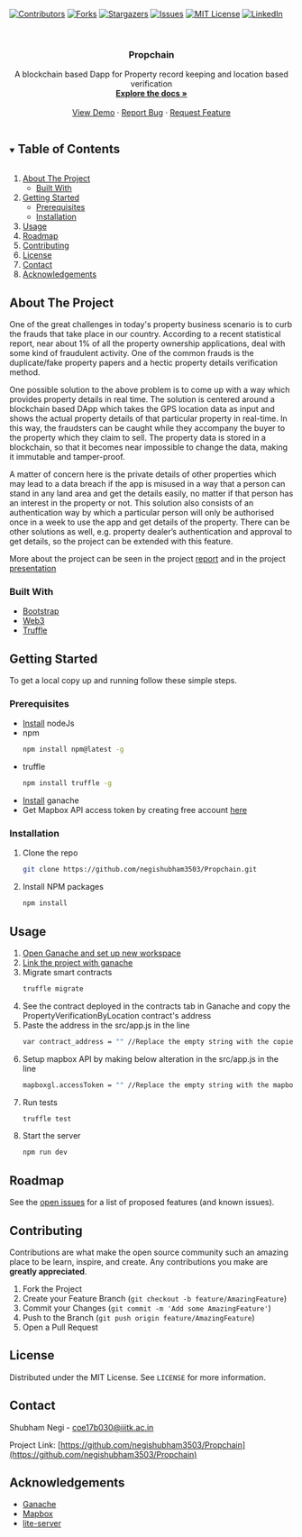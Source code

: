 [![Contributors][contributors-shield]][contributors-url]
[![Forks][forks-shield]][forks-url]
[![Stargazers][stars-shield]][stars-url]
[![Issues][issues-shield]][issues-url]
[![MIT License][license-shield]][license-url]
[![LinkedIn][linkedin-shield]][linkedin-url]



<br />
<p align="center">

  <h3 align="center">Propchain</h3>

  <p align="center">
    A blockchain based Dapp for Property record keeping and location based verification
    <br />
    <a href="https://github.com/negishubham3503/Propchain"><strong>Explore the docs »</strong></a>
    <br />
    <br />
    <a href="https://github.com/negishubham3503/Propchain">View Demo</a>
    ·
    <a href="https://github.com/negishubham3503/Propchain/issues">Report Bug</a>
    ·
    <a href="https://github.com/negishubham3503/Propchain/issues">Request Feature</a>
  </p>
</p>



<!-- TABLE OF CONTENTS -->
<details open="open">
  <summary><h2 style="display: inline-block">Table of Contents</h2></summary>
  <ol>
    <li>
      <a href="#about-the-project">About The Project</a>
      <ul>
        <li><a href="#built-with">Built With</a></li>
      </ul>
    </li>
    <li>
      <a href="#getting-started">Getting Started</a>
      <ul>
        <li><a href="#prerequisites">Prerequisites</a></li>
        <li><a href="#installation">Installation</a></li>
      </ul>
    </li>
    <li><a href="#usage">Usage</a></li>
    <li><a href="#roadmap">Roadmap</a></li>
    <li><a href="#contributing">Contributing</a></li>
    <li><a href="#license">License</a></li>
    <li><a href="#contact">Contact</a></li>
    <li><a href="#acknowledgements">Acknowledgements</a></li>
  </ol>
</details>



<!-- ABOUT THE PROJECT -->
## About The Project

One of the great challenges in today's property business scenario is to curb the frauds that take place in our country. According to a recent statistical report, near about 1% of all the property ownership applications, deal with some kind of fraudulent activity. One of the common frauds is the duplicate/fake property papers and a hectic property details verification method.

One possible solution to the above problem is to come up with a way which provides property details in real time. The solution is centered around a blockchain based DApp which takes the GPS location data as input and shows the actual property details of that particular property in real-time. In this way, the fraudsters can be caught while they accompany the buyer to the property which they claim to sell. The property data is stored in a blockchain, so that it becomes near impossible to change the data, making it immutable and tamper-proof. 

A matter of concern here is the private details of other properties which may lead to a data breach if the app is misused in a way that a person can stand in any land area and get the details easily, no matter if that person has an interest in the property or not. This solution also consists of an authentication way by which a particular person will only be authorised once in a week to use the app and get details of the property. There can be other solutions as well, e.g. property dealer’s authentication and approval to get details, so the project can be extended with this feature.

More about the project can be seen in the project [report](https://drive.google.com/file/d/1uQ66GEkFcnvSDoXZwQAWYYcqk9xZKiiH/view?usp=sharing) and in the project [presentation](https://drive.google.com/file/d/1FoTG1eZI6B1kBz3LOJm0ypHmSaTgt3uh/view?usp=sharing)


### Built With

* [Bootstrap](https://getbootstrap.com)
* [Web3](https://web3js.readthedocs.io/en/v1.3.0/getting-started.html)
* [Truffle](https://www.trufflesuite.com/truffle)



<!-- GETTING STARTED -->
## Getting Started

To get a local copy up and running follow these simple steps.

### Prerequisites

* [Install](https://nodejs.org/en/) nodeJs
* npm
  ```sh
  npm install npm@latest -g
  ```
* truffle
  ```sh
  npm install truffle -g
  ```
* [Install](https://www.trufflesuite.com/ganache) ganache
* Get Mapbox API access token by creating free account [here](https://account.mapbox.com/auth/signup)


### Installation

1. Clone the repo
   ```sh
   git clone https://github.com/negishubham3503/Propchain.git
   ```
2. Install NPM packages
   ```sh
   npm install
   ```



<!-- USAGE EXAMPLES -->
## Usage

1. [Open Ganache and set up new workspace](https://www.trufflesuite.com/docs/ganache/quickstart)
2. [Link the project with ganache](https://www.trufflesuite.com/docs/ganache/truffle-projects/linking-a-truffle-project)
3. Migrate smart contracts
   ```sh
   truffle migrate
   ```
4. See the contract deployed in the contracts tab in Ganache and copy the PropertyVerificationByLocation contract's address
5. Paste the address in the src/app.js in the line
   ```sh
   var contract_address = "" //Replace the empty string with the copied address
   ```
6. Setup mapbox API by making below alteration in the src/app.js in the line
   ```sh
   mapboxgl.accessToken = "" //Replace the empty string with the mapbox API access token
   ```
7. Run tests
   ```sh
   truffle test
   ```
8. Start the server
   ```sh
   npm run dev
   ```


<!-- ROADMAP -->
## Roadmap

See the [open issues](https://github.com/negishubham3503/Propchain/issues) for a list of proposed features (and known issues).



<!-- CONTRIBUTING -->
## Contributing

Contributions are what make the open source community such an amazing place to be learn, inspire, and create. Any contributions you make are **greatly appreciated**.

1. Fork the Project
2. Create your Feature Branch (`git checkout -b feature/AmazingFeature`)
3. Commit your Changes (`git commit -m 'Add some AmazingFeature'`)
4. Push to the Branch (`git push origin feature/AmazingFeature`)
5. Open a Pull Request



<!-- LICENSE -->
## License

Distributed under the MIT License. See `LICENSE` for more information.



<!-- CONTACT -->
## Contact

Shubham Negi - coe17b030@iiitk.ac.in

Project Link: [https://github.com/negishubham3503/Propchain](https://github.com/negishubham3503/Propchain)



<!-- ACKNOWLEDGEMENTS -->
## Acknowledgements

* [Ganache](https://github.com/trufflesuite/ganache)
* [Mapbox](https://www.mapbox.com/)
* [lite-server](https://github.com/johnpapa/lite-server)





<!-- MARKDOWN LINKS & IMAGES -->
<!-- https://www.markdownguide.org/basic-syntax/#reference-style-links -->
[contributors-shield]: https://img.shields.io/github/contributors/negishubham3503/Propchain.svg?style=for-the-badge
[contributors-url]: https://github.com/negishubham3503/Propchain/graphs/contributors
[forks-shield]: https://img.shields.io/github/forks/negishubham3503/Propchain.svg?style=for-the-badge
[forks-url]: https://github.com/negishubham3503/Propchain/network/members
[stars-shield]: https://img.shields.io/github/stars/negishubham3503/Propchain.svg?style=for-the-badge
[stars-url]: https://github.com/negishubham3503/Propchain/stargazers
[issues-shield]: https://img.shields.io/github/issues/negishubham3503/Propchain.svg?style=for-the-badge
[issues-url]: https://github.com/negishubham3503/Propchain/issues
[license-shield]: https://img.shields.io/github/license/negishubham3503/Propchain.svg?style=for-the-badge
[license-url]: https://github.com/negishubham3503/Propchain/blob/master/LICENSE.txt
[linkedin-shield]: https://img.shields.io/badge/-LinkedIn-black.svg?style=for-the-badge&logo=linkedin&colorB=555
[linkedin-url]: https://linkedin.com/in/-shubham-negi
[product-screenshot]: images/screenshot.png

